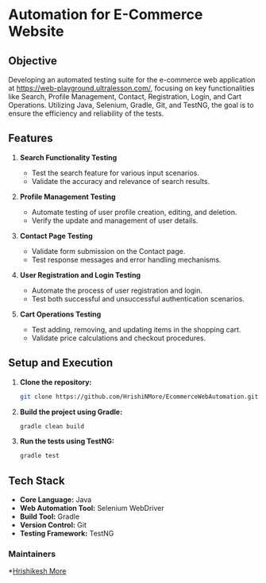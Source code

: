 # Automation for E-Commerce Website

## Objective

Developing an automated testing suite for the e-commerce web application at https://web-playground.ultralesson.com/, focusing on key functionalities like Search, Profile Management, Contact, Registration, Login, and Cart Operations. Utilizing Java, Selenium, Gradle, Git, and TestNG, the goal is to ensure the efficiency and reliability of the tests.
## Features

1. **Search Functionality Testing**
    - Test the search feature for various input scenarios.
    - Validate the accuracy and relevance of search results.

2. **Profile Management Testing**
    - Automate testing of user profile creation, editing, and deletion.
    - Verify the update and management of user details.

3. **Contact Page Testing**
    - Validate form submission on the Contact page.
    - Test response messages and error handling mechanisms.

4. **User Registration and Login Testing**
    - Automate the process of user registration and login.
    - Test both successful and unsuccessful authentication scenarios.

5. **Cart Operations Testing**
    - Test adding, removing, and updating items in the shopping cart.
    - Validate price calculations and checkout procedures.

## Setup and Execution
1. **Clone the repository:**
    ```bash
    git clone https://github.com/HrishiNMore/EcommerceWebAutomation.git
    ```

2. **Build the project using Gradle:**
    ```bash
    gradle clean build
    ```

3. **Run the tests using TestNG:**
    ```bash
    gradle test
    ```

## Tech Stack
- **Core Language:** Java
- **Web Automation Tool:** Selenium WebDriver
- **Build Tool:** Gradle
- **Version Control:** Git
- **Testing Framework:** TestNG

### Maintainers
*[Hrishikesh More](https://github.com/HrishiNMore)

